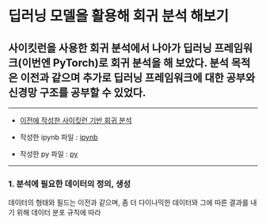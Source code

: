 # 딥러닝 모델을 활용해 회귀 분석 해보기
## 사이킷런을 사용한 회귀 분석에서 나아가 딥러닝 프레임워크(이번엔 PyTorch)로 회귀 분석을 해 보았다. 분석 목적은 이전과 같으며 추가로 딥러닝 프레임워크에 대한 공부와 신경망 구조를 공부할 수 있었다. 
---
- [이전에 작성한 사이킷런 기반 회귀 분석](https://github.com/CharmStrange/Snippet/blob/main/Python/READMES/README_GrowTopia_STAT.md)

- 작성한 ipynb 파일 : [ipynb](https://github.com/CharmStrange/Snippet/blob/main/Python/ipynb/GrowTopia_DL.ipynb)

- 작성한 py 파일 : [py](https://github.com/CharmStrange/Snippet/blob/main/Python/GrowTopia_DL.py)
---
### 1. 분석에 필요한 데이터의 정의, 생성
데이터의 형태와 필드는 이전과 같으며, 좀 더 다이나믹한 데이터와 그에 따른 결과를 내기 위해 데이터 분포 규칙에 따라 
